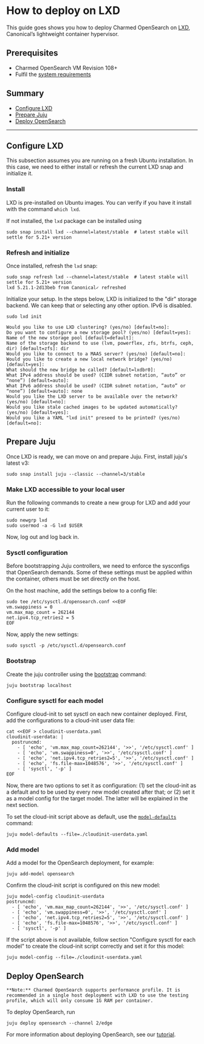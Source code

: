 
# How to deploy on LXD

This guide goes shows you how to deploy Charmed OpenSearch on [LXD](https://ubuntu.com/server/docs/lxd-containers), Canonical’s lightweight container hypervisor.

## Prerequisites

* Charmed OpenSearch VM Revision 108+
* Fulfil the [system requirements](/reference/system-requirements)

## Summary
* [Configure LXD](#configure-lxd)
* [Prepare Juju](#prepare-juju)
* [Deploy OpenSearch](#deploy-opensearch)

---

## Configure LXD

This subsection assumes you are running on a fresh Ubuntu installation. In this case, we need to either install or refresh the current LXD snap and initialize it.

### Install

LXD is pre-installed on Ubuntu images. You can verify if you have it install with the command `which lxd`. 

If not installed, the `lxd` package can be installed using

```shell
sudo snap install lxd --channel=latest/stable  # latest stable will settle for 5.21+ version
```

### Refresh and initialize

Once installed, refresh the `lxd` snap:

```shell
sudo snap refresh lxd --channel=latest/stable  # latest stable will settle for 5.21+ version
lxd 5.21.1-2d13beb from Canonical✓ refreshed
```

Initialize your setup. In the steps below, LXD is initialized to the "dir" storage backend. We can keep that or selecting any other option. IPv6 is disabled.

```shell
sudo lxd init

Would you like to use LXD clustering? (yes/no) [default=no]: 
Do you want to configure a new storage pool? (yes/no) [default=yes]: 
Name of the new storage pool [default=default]: 
Name of the storage backend to use (lvm, powerflex, zfs, btrfs, ceph, dir) [default=zfs]: dir
Would you like to connect to a MAAS server? (yes/no) [default=no]: 
Would you like to create a new local network bridge? (yes/no) [default=yes]: 
What should the new bridge be called? [default=lxdbr0]: 
What IPv4 address should be used? (CIDR subnet notation, “auto” or “none”) [default=auto]: 
What IPv6 address should be used? (CIDR subnet notation, “auto” or “none”) [default=auto]: none
Would you like the LXD server to be available over the network? (yes/no) [default=no]: 
Would you like stale cached images to be updated automatically? (yes/no) [default=yes]: 
Would you like a YAML "lxd init" preseed to be printed? (yes/no) [default=no]:
```

## Prepare Juju

Once LXD is ready, we can move on and prepare Juju. First, install juju's latest v3:

```shell
sudo snap install juju --classic --channel=3/stable
```

### Make LXD accessible to your local user

Run the following commands to create a new group for LXD and add your current user to it:

```shell
sudo newgrp lxd
sudo usermod -a -G lxd $USER
```

Now, log out and log back in.

### Sysctl configuration

Before bootstrapping Juju controllers, we need to enforce the sysconfigs that OpenSearch demands. Some of these settings must be applied within the container, others must be set directly on the host.

On the host machine, add the settings below to a config file:
```shell
sudo tee /etc/sysctl.d/opensearch.conf <<EOF
vm.swappiness = 0
vm.max_map_count = 262144
net.ipv4.tcp_retries2 = 5
EOF
```
Now, apply the new settings:
```shell
sudo sysctl -p /etc/sysctl.d/opensearch.conf
```

### Bootstrap

Create the juju controller using the [bootstrap](https://juju.is/docs/juju/manage-controllers#heading--bootstrap-a-controller) command:

```shell
juju bootstrap localhost
```

### Configure sysctl for each model

Configure cloud-init to set sysctl on each new container deployed. First, add the configurations to a cloud-init user data file:

```shell
cat <<EOF > cloudinit-userdata.yaml
cloudinit-userdata: |
  postruncmd:
    - [ 'echo', 'vm.max_map_count=262144', '>>', '/etc/sysctl.conf' ]
    - [ 'echo', 'vm.swappiness=0', '>>', '/etc/sysctl.conf' ]
    - [ 'echo', 'net.ipv4.tcp_retries2=5', '>>', '/etc/sysctl.conf' ]
    - [ 'echo', 'fs.file-max=1048576', '>>', '/etc/sysctl.conf' ]
    - [ 'sysctl', '-p' ]
EOF
```

Now, there are two options to set it as configuration: (1) set the cloud-init as a default and to be used by every new model created after that; or (2) set it as a model config for the target model. The latter will be explained in the next section.

To set the cloud-init script above as default, use the [`model-defaults`](https://juju.is/docs/juju/juju-model-defaults) command:

```
juju model-defaults --file=./cloudinit-userdata.yaml
```

### Add model

Add a model for the OpenSearch deployment, for example:
```
juju add-model opensearch
```

Confirm the cloud-init script is configured on this new model:
```
juju model-config cloudinit-userdata
postruncmd:
  - [ 'echo', 'vm.max_map_count=262144', '>>', '/etc/sysctl.conf' ]
  - [ 'echo', 'vm.swappiness=0', '>>', '/etc/sysctl.conf' ]
  - [ 'echo', 'net.ipv4.tcp_retries2=5', '>>', '/etc/sysctl.conf' ]
  - [ 'echo', 'fs.file-max=1048576', '>>', '/etc/sysctl.conf' ]
  - [ 'sysctl', '-p' ]
```

If the script above is not available, follow section "Configure sysctl for each model" to create the cloud-init script correctly and set it for this model:
```
juju model-config --file=./cloudinit-userdata.yaml
```


## Deploy OpenSearch

```{note}
**Note:** Charmed OpenSearch supports performance profile. It is recommended in a single host deployment with LXD to use the testing profile, which will only consume 1G RAM per container.
```

To deploy OpenSearch, run
```shell
juju deploy opensearch --channel 2/edge
```

For more information about deploying OpenSearch, see our [tutorial](https://discourse.charmhub.io/t/topic/9716).


